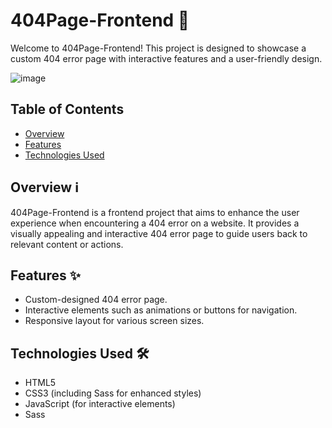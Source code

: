 # 404Page-Frontend 🚀

Welcome to 404Page-Frontend! This project is designed to showcase a custom 404 error page with interactive features and a user-friendly design.


![image](https://github.com/DoaaOsamaK/404Page-Frontend/assets/147305995/053ff3c0-87fa-480d-b4f9-4c2495df59e8)


## Table of Contents
- [Overview](#overview)
- [Features](#features)
- [Technologies Used](#technologies-used)

## Overview ℹ️
404Page-Frontend is a frontend project that aims to enhance the user experience when encountering a 404 error on a website. It provides a visually appealing and interactive 404 error page to guide users back to relevant content or actions.

## Features ✨
- Custom-designed 404 error page.
- Interactive elements such as animations or buttons for navigation.
- Responsive layout for various screen sizes.

## Technologies Used 🛠️
- HTML5
- CSS3 (including Sass for enhanced styles)
- JavaScript (for interactive elements)
- Sass
